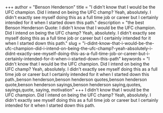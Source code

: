+++
author = "Benson Henderson"
title = "I didn't know that I would be the UFC champion. Did I intend on being the UFC champ? Yeah, absolutely. I didn't exactly see myself doing this as a full time job or career but I certainly intended for it when I started down this path."
description = "the best Benson Henderson Quote: I didn't know that I would be the UFC champion. Did I intend on being the UFC champ? Yeah, absolutely. I didn't exactly see myself doing this as a full time job or career but I certainly intended for it when I started down this path."
slug = "i-didnt-know-that-i-would-be-the-ufc-champion-did-i-intend-on-being-the-ufc-champ?-yeah-absolutely-i-didnt-exactly-see-myself-doing-this-as-a-full-time-job-or-career-but-i-certainly-intended-for-it-when-i-started-down-this-path"
keywords = "I didn't know that I would be the UFC champion. Did I intend on being the UFC champ? Yeah, absolutely. I didn't exactly see myself doing this as a full time job or career but I certainly intended for it when I started down this path.,benson henderson,benson henderson quotes,benson henderson quote,benson henderson sayings,benson henderson saying,quotes, sayings,quote, saying, motivation"
+++
I didn't know that I would be the UFC champion. Did I intend on being the UFC champ? Yeah, absolutely. I didn't exactly see myself doing this as a full time job or career but I certainly intended for it when I started down this path.
